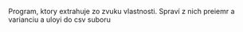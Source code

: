 Program, ktory extrahuje zo zvuku vlastnosti. Spraví z nich preiemr a varianciu a uloyi do csv suboru
